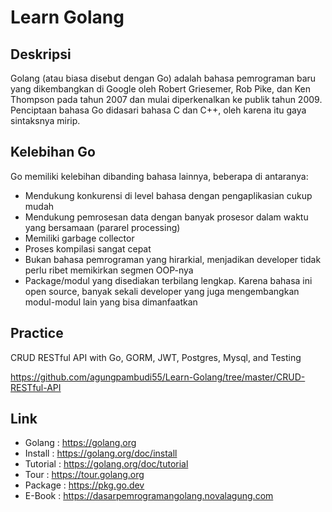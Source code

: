 # Learn Golang
## Deskripsi
Golang (atau biasa disebut dengan Go) adalah bahasa pemrograman baru yang dikembangkan di Google oleh Robert Griesemer, Rob Pike, dan Ken Thompson pada tahun 2007 dan mulai diperkenalkan ke publik tahun 2009. Penciptaan bahasa Go didasari bahasa C dan C++, oleh karena itu gaya sintaksnya mirip.

## Kelebihan Go
Go memiliki kelebihan dibanding bahasa lainnya, beberapa di antaranya:
- Mendukung konkurensi di level bahasa dengan pengaplikasian cukup mudah
- Mendukung pemrosesan data dengan banyak prosesor dalam waktu yang bersamaan (pararel processing)
- Memiliki garbage collector
- Proses kompilasi sangat cepat
- Bukan bahasa pemrograman yang hirarkial, menjadikan developer tidak perlu ribet memikirkan segmen OOP-nya
- Package/modul yang disediakan terbilang lengkap. Karena bahasa ini open source, banyak sekali developer yang juga mengembangkan modul-modul lain yang bisa dimanfaatkan

## Practice
CRUD RESTful API with Go, GORM, JWT, Postgres, Mysql, and Testing

https://github.com/agungpambudi55/Learn-Golang/tree/master/CRUD-RESTful-API

## Link
- Golang : https://golang.org
- Install : https://golang.org/doc/install
- Tutorial : https://golang.org/doc/tutorial
- Tour : https://tour.golang.org
- Package : https://pkg.go.dev
- E-Book : https://dasarpemrogramangolang.novalagung.com
